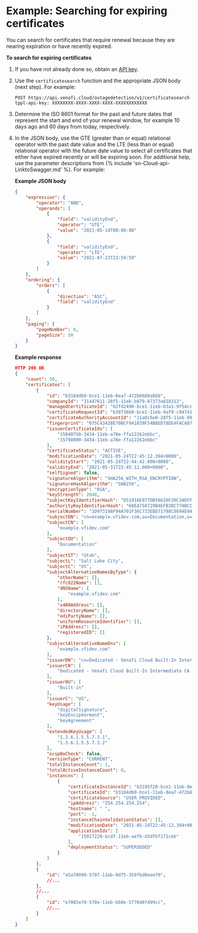 # Example: Searching for expiring certificates

You can search for certificates that require renewal because they are nearing
expiration or have recently expired. 

**To search for expiring certificates**

1. If you have not already done so, obtain an [API key](obtaining-api-key.md).

1. Use the `certificatesearch` function and the appropriate JSON body (next
   step). For example:

      ```
      POST https://api.venafi.cloud/outagedetection/v1/certificatesearch
      tppl-api-key: XXXXXXXX-XXXX-XXXX-XXXX-XXXXXXXXXXXX
      ```

1. Determine the ISO 8601 format for the past and future dates that represent
   the start and end of your renewal window, for example 10 days ago and 60 days
   from today, respectively.

1. In the JSON body, use the GTE (greater than or equal) relational operator
   with the past date value and the LTE (less than or equal) relational operator
   with the future date value to select all certificates that either have
   expired recently or will be expiring soon. For additional help, use the
   parameter descriptions from {% include 'sn-Cloud-api-LinktoSwagger.md' %}.
   For example:

    **Example JSON body**
    ```json
    {
        "expression": {
            "operator": "AND",
            "operands": [
                {
                    "field": "validityEnd",
                    "operator": "GTE",
                    "value": "2021-05-14T00:00:00"
                },
                {
                    "field": "validityEnd",
                    "operator": "LTE",
                    "value": "2021-07-23T23:59:59"
                }
            ]
        },
        "ordering": {
            "orders": [
                {
                    "direction": "ASC",
                    "field": "validityEnd"
                }
            ]
        },
        "paging": {
            "pageNumber": 0,
            "pageSize": 50
        }
    }
    ```
    **Example response**
    ```json
    HTTP 200 OK
    {
        "count": 50,
        "certificates": [
            {
                "id": "b3184db0-bce1-11eb-8ea7-472b6688a8bb",
                "companyId": "11447611-28f5-11eb-b879-87373a818312",
                "managedCertificateId": "b2fd2490-bce1-11eb-b3a1-9f54ccc85904",
                "certificateRequestId": "b30736b0-bce1-11eb-9af9-c947417e28d0",
                "certificateAuthorityAccountId": "11a0c6e0-28f5-11eb-999a-4d91b3bd6de9",
                "fingerprint": "075C43428E70BCF941039F54B8ED78DE4FACA87F",
                "issuerCertificateIds": [
                    "15840750-3434-11eb-a78e-ffa12262ebbc",
                    "15798000-3434-11eb-a78e-ffa12262ebbc"
                ],
                "certificateStatus": "ACTIVE",
                "modificationDate": "2021-05-24T22:45:12.394+0000",
                "validityStart": "2021-05-24T22:44:42.000+0000",
                "validityEnd": "2021-05-31T22:45:12.000+0000",
                "selfSigned": false,
                "signatureAlgorithm": "SHA256_WITH_RSA_ENCRYPTION",
                "signatureHashAlgorithm": "SHA256",
                "encryptionType": "RSA",
                "keyStrength": 2048,
                "subjectKeyIdentifierHash": "D51916E977DB56626F20C34DFF3D96F0BB23171D",
                "authorityKeyIdentifierHash": "68EA758729B4EFB3DC774BCC3664E78AAA53A4DD",
                "serialNumber": "1D973198F94A701F36C733EBD71788C8694E0418",
                "subjectDN": "cn=example.vfidev.com,ou=Documentation,o=Venafi, Inc.,c=US,st=Utah,l=Salt Lake City",
                "subjectCN": [
                    "example.vfidev.com"
                ],
                "subjectOU": [
                    "Documentation"
                ],
                "subjectST": "Utah",
                "subjectL": "Salt Lake City",
                "subjectC": "US",
                "subjectAlternativeNamesByType": {
                    "otherName": [],
                    "rfc822Name": [],
                    "dNSName": [
                        "example.vfidev.com"
                    ],
                    "x400Address": [],
                    "directoryName": [],
                    "ediPartyName": [],
                    "uniformResourceIdentifier": [],
                    "iPAddress": [],
                    "registeredID": []
                },
                "subjectAlternativeNameDns": [
                    "example.vfidev.com"
                ],
                "issuerDN": "cn=Dedicated - Venafi Cloud Built-In Intermediate CA - G1,ou=Built-in,o=Venafi, Inc.,c=US",
                "issuerCN": [
                    "Dedicated - Venafi Cloud Built-In Intermediate CA - G1"
                ],
                "issuerOU": [
                    "Built-in"
                ],
                "issuerC": "US",
                "keyUsage": [
                    "digitalSignature",
                    "keyEncipherment",
                    "keyAgreement"
                ],
                "extendedKeyUsage": [
                    "1.3.6.1.5.5.7.3.1",
                    "1.3.6.1.5.5.7.3.2"
                ],
                "ocspNoCheck": false,
                "versionType": "CURRENT",
                "totalInstanceCount": 1,
                "totalActiveInstanceCount": 0,
                "instances": [
                    {
                        "certificateInstanceId": "b3195f20-bce1-11eb-8ea7-472b6688a8bb",
                        "certificateId": "b3184db0-bce1-11eb-8ea7-472b6688a8bb",
                        "certificateSource": "USER_PROVIDED",
                        "ipAddress": "254.254.254.254",
                        "hostname": " ",
                        "port": -1,
                        "instanceChainValidationStatus": [],
                        "modificationDate": "2021-05-24T22:45:12.394+0000",
                        "applicationIds": [
                            "15927220-bcdf-11eb-aef6-d3dfbf271ceb"
                        ],
                        "deploymentStatus": "SUPERSEDED"
                    }
                ]
            },
            {
                "id": "a5a78090-578f-11eb-9d75-359fbd0eee70",
                //...
            },
            //...
            {
                "id": "e7085e70-578e-11eb-b60e-5776407499cc",
                //...
            }
        ]
    }
    ```
